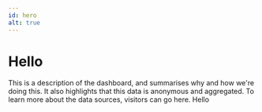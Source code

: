 ```yaml
---
id: hero
alt: true
---
```


# Hello

This is a description of the dashboard, and summarises why and how we're doing this. It also highlights that this data is anonymous and aggregated. To learn more about the data sources, visitors can go here. Hello
